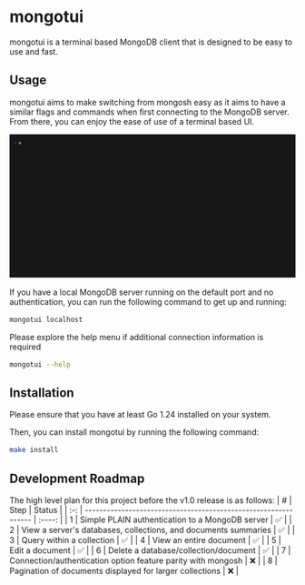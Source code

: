 # mongotui

mongotui is a terminal based MongoDB client that is designed to be easy to use and fast.

## Usage
mongotui aims to make switching from mongosh easy as it aims to have a similar flags and commands when first connecting
to the MongoDB server. From there, you can enjoy the ease of use of a terminal based UI.

![demo.gif](./docs/demo/demo.gif)

If you have a local MongoDB server running on the default port and no authentication, you can run the following command to get up and running:
```bash
mongotui localhost
```

Please explore the help menu if additional connection information is required
```bash
mongotui --help
```

## Installation
Please ensure that you have at least Go 1.24 installed on your system.

Then, you can install mongotui by running the following command:
```bash
make install
```

## Development Roadmap
The high level plan for this project before the v1.0 release is as follows:
|  #  | Step                                                            | Status |
| :-: | --------------------------------------------------------------- | :----: |
|  1  | Simple PLAIN authentication to a MongoDB server                 |   ✅   |
|  2  | View a server's databases, collections, and documents summaries |   ✅   |
|  3  | Query within a collection                                       |   ✅   |
|  4  | View an entire document                                         |   ✅   |
|  5  | Edit a document                                                 |   ✅   |
|  6  | Delete a database/collection/document                           |   ✅   |
|  7  | Connection/authentication option feature parity with mongosh    |   ❌   |
|  8  | Pagination of documents displayed for larger collections        |   ❌   |
